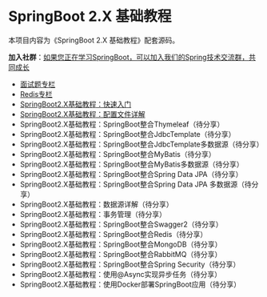 # SpringBoot 2.X 基础教程

本项目内容为《SpringBoot 2.X 基础教程》配套源码。

**加入社群**：[如果您正在学习SpringBoot，可以加入我们的Spring技术交流群，共同成长](https://note.youdao.com/s/WzpH6jpc)

- [面试题专栏](https://blog.csdn.net/qq_35620342/category_11278274.html)
- [Redis专栏](https://blog.csdn.net/qq_35620342/category_11257165.html)
- [SpringBoot2.X基础教程：快速入门](https://blog.csdn.net/qq_35620342/article/details/120432103)
- [SpringBoot2.X基础教程：配置文件详解](https://blog.csdn.net/qq_35620342/article/details/120440398)
- SpringBoot2.X基础教程：SpringBoot整合Thymeleaf（待分享）
- SpringBoot2.X基础教程：SpringBoot整合JdbcTemplate（待分享）
- SpringBoot2.X基础教程：SpringBoot整合JdbcTemplate多数据源（待分享）
- SpringBoot2.X基础教程：SpringBoot整合MyBatis（待分享）
- SpringBoot2.X基础教程：SpringBoot整合MyBatis多数据源（待分享）
- SpringBoot2.X基础教程：SpringBoot整合Spring Data JPA（待分享）
- SpringBoot2.X基础教程：SpringBoot整合Spring Data JPA 多数据源（待分享）
- SpringBoot2.X基础教程：数据源详解（待分享）
- SpringBoot2.X基础教程：事务管理（待分享）
- SpringBoot2.X基础教程：SpringBoot整合Swagger2（待分享）
- SpringBoot2.X基础教程：SpringBoot整合Redis（待分享）
- SpringBoot2.X基础教程：SpringBoot整合MongoDB（待分享）
- SpringBoot2.X基础教程：SpringBoot整合RabbitMQ（待分享）
- SpringBoot2.X基础教程：SpringBoot整合Spring Security（待分享）
- SpringBoot2.X基础教程：使用@Async实现异步任务（待分享）
- SpringBoot2.X基础教程：使用Docker部署SpringBoot应用（待分享）